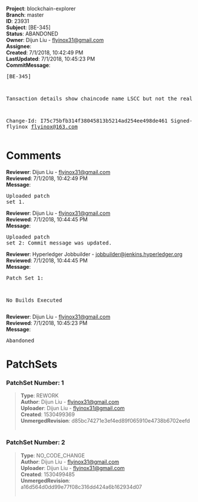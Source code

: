 <strong>Project</strong>: blockchain-explorer<br><strong>Branch</strong>: master<br><strong>ID</strong>: 23931<br><strong>Subject</strong>: [BE-345]<br><strong>Status</strong>: ABANDONED<br><strong>Owner</strong>: Dijun Liu - flyinox31@gmail.com<br><strong>Assignee</strong>:<br><strong>Created</strong>: 7/1/2018, 10:42:49 PM<br><strong>LastUpdated</strong>: 7/1/2018, 10:45:23 PM<br><strong>CommitMessage</strong>:<br><pre>[BE-345]

Tansaction details show chaincode name LSCC but not the real one

Change-Id: I75c75bfb314f38045813b5214ad254ee498de461
Signed-off-by: flyinox <flyinox@163.com>
</pre><h1>Comments</h1><strong>Reviewer</strong>: Dijun Liu - flyinox31@gmail.com<br><strong>Reviewed</strong>: 7/1/2018, 10:42:49 PM<br><strong>Message</strong>: <pre>Uploaded patch set 1.</pre><strong>Reviewer</strong>: Dijun Liu - flyinox31@gmail.com<br><strong>Reviewed</strong>: 7/1/2018, 10:44:45 PM<br><strong>Message</strong>: <pre>Uploaded patch set 2: Commit message was updated.</pre><strong>Reviewer</strong>: Hyperledger Jobbuilder - jobbuilder@jenkins.hyperledger.org<br><strong>Reviewed</strong>: 7/1/2018, 10:44:45 PM<br><strong>Message</strong>: <pre>Patch Set 1:

No Builds Executed</pre><strong>Reviewer</strong>: Dijun Liu - flyinox31@gmail.com<br><strong>Reviewed</strong>: 7/1/2018, 10:45:23 PM<br><strong>Message</strong>: <pre>Abandoned</pre><h1>PatchSets</h1><h3>PatchSet Number: 1</h3><blockquote><strong>Type</strong>: REWORK<br><strong>Author</strong>: Dijun Liu - flyinox31@gmail.com<br><strong>Uploader</strong>: Dijun Liu - flyinox31@gmail.com<br><strong>Created</strong>: 1530499369<br><strong>UnmergedRevision</strong>: d85bc74271e3ef4ed89f065910e4738b6702eefd<br><br></blockquote><h3>PatchSet Number: 2</h3><blockquote><strong>Type</strong>: NO_CODE_CHANGE<br><strong>Author</strong>: Dijun Liu - flyinox31@gmail.com<br><strong>Uploader</strong>: Dijun Liu - flyinox31@gmail.com<br><strong>Created</strong>: 1530499485<br><strong>UnmergedRevision</strong>: a16d564d0dd99e77f08c316dd424a6b162934d07<br><br></blockquote>